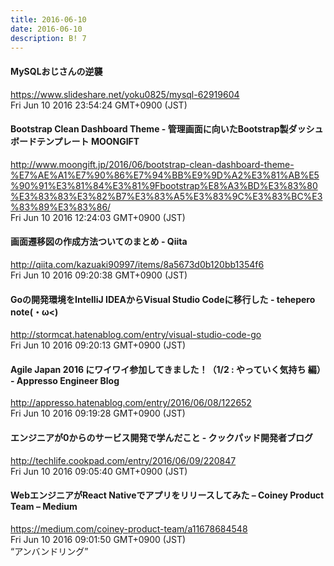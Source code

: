 ```yaml
---
title: 2016-06-10
date: 2016-06-10
description: B! 7
---
```


#### MySQLおじさんの逆襲
https://www.slideshare.net/yoku0825/mysql-62919604<br>
Fri Jun 10 2016 23:54:24 GMT+0900 (JST)<br>


#### Bootstrap Clean Dashboard Theme - 管理画面に向いたBootstrap製ダッシュボードテンプレート MOONGIFT
http://www.moongift.jp/2016/06/bootstrap-clean-dashboard-theme-%E7%AE%A1%E7%90%86%E7%94%BB%E9%9D%A2%E3%81%AB%E5%90%91%E3%81%84%E3%81%9Fbootstrap%E8%A3%BD%E3%83%80%E3%83%83%E3%82%B7%E3%83%A5%E3%83%9C%E3%83%BC%E3%83%89%E3%83%86/<br>
Fri Jun 10 2016 12:24:03 GMT+0900 (JST)<br>


#### 画面遷移図の作成方法ついてのまとめ - Qiita
http://qiita.com/kazuaki90997/items/8a5673d0b120bb1354f6<br>
Fri Jun 10 2016 09:20:38 GMT+0900 (JST)<br>


#### Goの開発環境をIntelliJ IDEAからVisual Studio Codeに移行した - tehepero note(・ω<)
http://stormcat.hatenablog.com/entry/visual-studio-code-go<br>
Fri Jun 10 2016 09:20:13 GMT+0900 (JST)<br>


#### Agile Japan 2016 にワイワイ参加してきました！（1/2 : やっていく気持ち 編） - Appresso Engineer Blog
http://appresso.hatenablog.com/entry/2016/06/08/122652<br>
Fri Jun 10 2016 09:19:28 GMT+0900 (JST)<br>


#### エンジニアが0からのサービス開発で学んだこと - クックパッド開発者ブログ
http://techlife.cookpad.com/entry/2016/06/09/220847<br>
Fri Jun 10 2016 09:05:40 GMT+0900 (JST)<br>


#### WebエンジニアがReact Nativeでアプリをリリースしてみた – Coiney Product Team – Medium
https://medium.com/coiney-product-team/a11678684548<br>
Fri Jun 10 2016 09:01:50 GMT+0900 (JST)<br>
“アンバンドリング”


